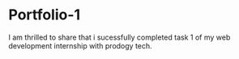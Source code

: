 # Portfolio-1
I am thrilled to share that i sucessfully completed task 1 of my web development internship with prodogy tech.

